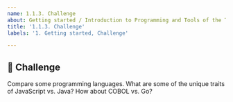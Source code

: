 ```yaml
---
name: 1.1.3. Challenge
about: Getting started / Introduction to Programming and Tools of the Trade
title: '1.1.3. Challenge'
labels: '1. Getting started, Challenge'

---
```

## 🚀 Challenge

Compare some programming languages. What are some of the unique traits of JavaScript vs. Java? How about COBOL vs. Go?
